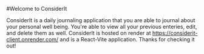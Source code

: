 #Welcome to ConsiderIt

ConsiderIt is a daily journaling application that you are able to journal about your personal well being. You're able to view all your previous enteries, edit, and delete them as well. ConsiderIt is hosted on render at https://considerit-client.onrender.com/ and is a React-Vite application. Thanks for checking it out!
